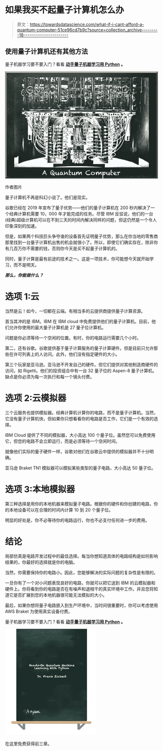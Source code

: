 # 如果我买不起量子计算机怎么办

> 原文：<https://towardsdatascience.com/what-if-i-cant-afford-a-quantum-computer-51ce96cd7b9c?source=collection_archive---------18----------------------->

## 使用量子计算机还有其他方法

量子机器学习要不要入门？看看 [**动手量子机器学习用 Python**](https://www.pyqml.com/page?ref=medium_afford&dest=/) **。**

![](img/000f661c36ae06e3635d4bc9cdc3f66f.png)

作者图片

量子计算机不再是科幻小说了。他们是现实。

谷歌已经在 2019 年宣布了量子优势——他们的量子计算机在 200 秒内解决了一个经典计算机需要 10，000 年才能完成的任务。尽管 IBM 反驳说，他们的一台(经典)超级计算机可以在不到三天的时间内解决同样的问题，但这仍然是一个令人印象深刻的加速。

但是，如果两个科技巨头争夺谁的设备首先证明量子优势，那么在你当地的零售商那里找到一台量子计算机出售的机会就很小了。所以，即使它们确实存在，除非你有几百万你不需要的钱，否则你今天是买不起量子计算机的。

同时，量子计算是最有前途的技术之一。这是一项技术，你可能想今天就开始学习，而不是明天。

***那么，你能做什么？***

# 选项 1:云

当然是云！如今，一切都在云端。有相当多的云提供商提供量子计算资源。

首当其冲的是 IBM。IBM 在 IBM cloud 中免费提供他们的量子计算机。目前，他们允许你使用的最大量子计算机是 27 量子位计算机。

问题是你必须等待一个空闲的位置。有时，你的电路运行需要几个小时。

第二，还有谷歌。谷歌提供基于量子计算服务的量子计算硬件。但是目前只允许那些在许可列表上的人访问。此外，他们没有指定硬件的大小。

第三个玩家是亚马逊。亚马逊不开发自己的硬件。但它们提供对其他制造商硬件的访问，如 Rigetti。他们的投资组合中有一台 32 量子位的 Aspen-8 量子计算机。缺点是你必须为每一次执行和每一个镜头付费。

# 选项 2:云模拟器

三个云服务也提供模拟器。经典计算机计算你的电路，而不是量子计算机。当然，它没有量子计算机快，但如果你只想看看你的电路是否工作，它们是一个有效的选择。

IBM Cloud 提供了不同的模拟器，大小高达 100 个量子位。虽然您可以免费使用它，但您的电路不会立即运行，而是必须等待一个空闲时间。

就像他们实际的量子硬件一样，谷歌对他们在谷歌云中提供的模拟器并不十分明确。

亚马逊 Braket TN1 模拟器可以模拟某些类型的量子电路，大小高达 50 量子位。

# 选项 3:本地模拟器

第三种选择是用你的本地机器来模拟量子电路。根据你的硬件和你创建的电路，你的本地设备可以在合理的时间内计算 10 到 20 个量子位。

明显的好处是，你不必等待你的电路运行，你也不必支付任何进一步的费用。

# 结论

局部仿真是电路开发过程中的最佳选择。每当你想知道具体的电路结构是如何影响结果的，你最好的选择就是你的电脑。

当然，你需要保持你的电路小。因此，您能够解决的实际问题的复杂性是有限的。

一旦你有了一个对小问题表现良好的电路，你就可以把它送到 IBM 的云模拟器和硬件上。你将看到你的电路是否在有噪声和退相干的真实环境中工作。并且您将知道它是否扩展到您的本地机器很可能无法模拟的大小。

最后，如果你想将量子电路嵌入到生产环境中，当时间很重要时，你可以考虑使用 AWS Braket 为使用真实设备付费。

量子机器学习要不要入门？看看 [**动手量子机器学习用 Python**](https://www.pyqml.com/page?ref=medium_afford&dest=/) **。**

![](img/c3892c668b9d47f57e47f1e6d80af7b6.png)

在这里免费获得前三章。